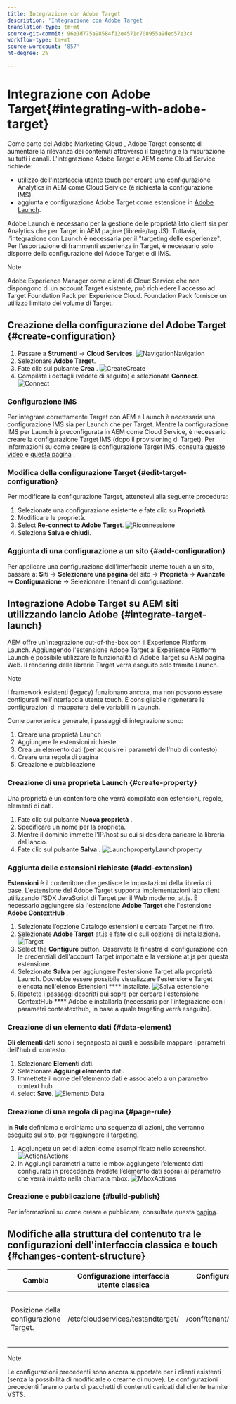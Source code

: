 ```yaml
---
title: Integrazione con Adobe Target
description: 'Integrazione con Adobe Target '
translation-type: tm+mt
source-git-commit: 96e1d775a98584f12e4571c708955a9ded57e3c4
workflow-type: tm+mt
source-wordcount: '857'
ht-degree: 2%

---
```



# Integrazione con Adobe Target{#integrating-with-adobe-target}

Come parte del Adobe Marketing Cloud ,  Adobe Target consente di aumentare la rilevanza dei contenuti attraverso il targeting e la misurazione su tutti i canali. L&#39;integrazione  Adobe Target e AEM come Cloud Service richiede:

* utilizzo dell&#39;interfaccia utente touch per creare una configurazione Analytics  in AEM come Cloud Service (è richiesta la configurazione IMS).
* aggiunta e configurazione  Adobe Target come estensione in [Adobe Launch](https://docs.adobe.com/content/help/en/launch/using/intro/get-started/quick-start.html).

 Adobe Launch è necessario per la gestione delle proprietà lato client sia per  Analytics che per Target in AEM pagine (librerie/tag JS). Tuttavia, l&#39;integrazione con Launch è necessaria per il &quot;targeting delle esperienze&quot;. Per l’esportazione di frammenti esperienza in Target, è necessario solo disporre della configurazione del Adobe Target  e di IMS.

>[!NOTE]
>
> Adobe Experience Manager come clienti di Cloud Service che non dispongono di un account Target esistente, può richiedere l&#39;accesso ad Target Foundation Pack per  Experience Cloud. Foundation Pack fornisce un utilizzo limitato del volume di Target.

## Creazione della configurazione del Adobe Target  {#create-configuration}

1. Passare a **Strumenti** → **Cloud Services**.
   ![](assets/cloudservice1.png "NavigationNavigation")
2. Selezionare **Adobe Target**.
3. Fate clic sul pulsante **Crea** .
   ![](assets/tenant1.png "CreateCreate")
4. Compilate i dettagli (vedete di seguito) e selezionate **Connect**.
   ![](assets/open_screen1.png "Connect")

### Configurazione IMS

Per integrare correttamente Target con AEM e Launch è necessaria una configurazione IMS sia per Launch che per Target. Mentre la configurazione IMS per Launch è preconfigurata in AEM come Cloud Service, è necessario creare la configurazione Target IMS (dopo il provisioning di Target). Per informazioni su come creare la configurazione Target IMS, consulta [questo video](https://helpx.adobe.com/experience-manager/kt/sites/using/aem-sites-target-standard-technical-video-understand.html) e [questa pagina](https://docs.adobe.com/content/help/en/experience-manager-65/administering/integration/integration-ims-adobe-io.html) .

### Modifica della configurazione Target {#edit-target-configuration}

Per modificare la configurazione Target, attenetevi alla seguente procedura:

1. Selezionate una configurazione esistente e fate clic su **Proprietà**.
2. Modificare le proprietà.
3. Select **Re-connect to Adobe Target**.
   ![Riconnessione](assets/edit_config_page1.png "di nuovo")
4. Seleziona **Salva e chiudi**.

### Aggiunta di una configurazione a un sito {#add-configuration}

Per applicare una configurazione dell&#39;interfaccia utente touch a un sito, passare a: **Siti** → **Selezionare una pagina** del sito → **Proprietà** → **Avanzate** → **Configurazione** → Selezionare il tenant di configurazione.

## Integrazione  Adobe Target su AEM siti utilizzando  lancio Adobe {#integrate-target-launch}

AEM offre un&#39;integrazione out-of-the-box con il Experience Platform Launch. Aggiungendo l&#39;estensione  Adobe Target al Experience Platform Launch è possibile utilizzare le funzionalità di  Adobe Target su AEM pagina Web. Il rendering delle librerie Target verrà eseguito solo tramite Launch.

>[!NOTE]
>
>I framework esistenti (legacy) funzionano ancora, ma non possono essere configurati nell&#39;interfaccia utente touch. È consigliabile rigenerare le configurazioni di mappatura delle variabili in Launch.

Come panoramica generale, i passaggi di integrazione sono:

1. Creare una proprietà Launch
2. Aggiungere le estensioni richieste
3. Crea un elemento dati (per acquisire i parametri dell&#39;hub di contesto)
4. Creare una regola di pagina
5. Creazione e pubblicazione

### Creazione di una proprietà Launch {#create-property}

Una proprietà è un contenitore che verrà compilato con estensioni, regole, elementi di dati.

1. Fate clic sul pulsante **Nuova proprietà** .
2. Specificare un nome per la proprietà.
3. Mentre il dominio immette l&#39;IP/host su cui si desidera caricare la libreria del lancio.
4. Fate clic sul pulsante **Salva** .
   ![](assets/properties_newproperty1.png "LaunchpropertyLaunchproperty")

### Aggiunta delle estensioni richieste {#add-extension}

**Estensioni** è il contenitore che gestisce le impostazioni della libreria di base. L&#39;estensione del Adobe Target  supporta implementazioni lato client utilizzando l&#39;SDK JavaScript di Target per il Web moderno, at.js. È necessario aggiungere sia l&#39;estensione **Adobe Target** che l&#39;estensione **Adobe ContextHub** .

1. Selezionate l’opzione Catalogo estensioni e cercate Target nel filtro.
2. Selezionate **Adobe Target** at.js e fate clic sull&#39;opzione di installazione.
   ![Target](assets/search_ext1.png "SearchTarget Search")
3. Select the **Configure** button. Osservate la finestra di configurazione con le credenziali dell&#39;account Target importate e la versione at.js per questa estensione.
4. Selezionate **Salva** per aggiungere l&#39;estensione Target alla proprietà Launch. Dovrebbe essere possibile visualizzare l&#39;estensione Target elencata nell&#39;elenco Estensioni **** installate.
   ![Salva estensione](assets/configure_extension1.png "ExtensionSave")
5. Ripetete i passaggi descritti qui sopra per cercare l&#39;estensione ContextHub **** Adobe e installarla (necessaria per l&#39;integrazione con i parametri contestexthub, in base a quale targeting verrà eseguito).

### Creazione di un elemento dati {#data-element}

**Gli elementi** dati sono i segnaposto ai quali è possibile mappare i parametri dell&#39;hub di contesto.

1. Selezionare **Elementi** dati.
2. Selezionare **Aggiungi elemento** dati.
3. Immettete il nome dell’elemento dati e associatelo a un parametro context hub.
4. select **Save**.
   ![Elemento Data](assets/data_elem1.png "ElementData")

### Creazione di una regola di pagina {#page-rule}

In **Rule** definiamo e ordiniamo una sequenza di azioni, che verranno eseguite sul sito, per raggiungere il targeting.

1. Aggiungete un set di azioni come esemplificato nello screenshot.
   ![](assets/rules1.png "ActionsActions")
2. In Aggiungi parametri a tutte le mbox aggiungete l’elemento dati configurato in precedenza (vedete l’elemento dati sopra) al parametro che verrà inviato nella chiamata mbox.
   ![](assets/map_data1.png "MboxActions")

### Creazione e pubblicazione {#build-publish}

Per informazioni su come creare e pubblicare, consultate questa [pagina](https://docs.adobe.com/content/help/en/experience-manager-learn/aem-target-tutorial/aem-target-implementation/using-launch-adobe-io.html).

## Modifiche alla struttura del contenuto tra le configurazioni dell&#39;interfaccia classica e touch {#changes-content-structure}

| **Cambia** | **Configurazione interfaccia utente classica** | **Configurazione interfaccia touch** | **Conseguenze** |
|---|---|---|---|
| Posizione della configurazione Target. | /etc/cloudservices/testandtarget/ | /conf/tenant/settings/cloud/target | Precedenti configurazioni multiple erano presenti in /etc/cloudservices/testandtarget, ma ora una singola configurazione sarà presente sotto un tenant. |

>[!NOTE]
>
>Le configurazioni precedenti sono ancora supportate per i clienti esistenti (senza la possibilità di modificarle o crearne di nuove). Le configurazioni precedenti faranno parte di pacchetti di contenuti caricati dal cliente tramite VSTS.
